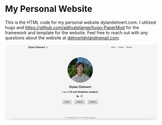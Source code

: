 # My Personal Website

This is the HTML code for my personal website dylandehnert.com. I utilized hugo and https://github.com/adityatelange/hugo-PaperMod for the framework and template for the website. Feel free to reach out with any questions about the website at dehnertdylan@gmail.com.

![Alt text](static/img/git_pic.png)
